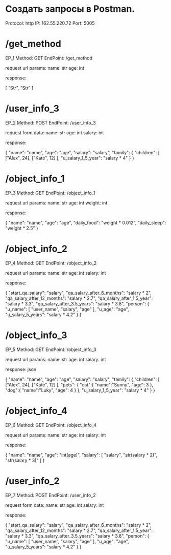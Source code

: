 # Создать запросы в Postman.

Protocol: http IP: 162.55.220.72 Port: 5005

# /get_method

EP_1 Method: GET EndPoint: /get_method

request url params: name: str age: int

response:

[
    “Str”,
    “Str”
]

# /user_info_3

EP_2 Method: POST EndPoint: /user_info_3

request form data: name: str age: int salary: int

response:

{
	"name": "name",
	"age": "age",
	"salary": "salary",
	"family": {
		"children": [
			["Alex", 24], 
			["Kate", 12]
        ],
		"u_salary_1_5_year": "salary * 4"
	}
}

# /object_info_1

EP_3 Method: GET EndPoint: /object_info_1

request url params: name: str age: int weight: int

response:

{
	"name": "name",
	"age": "age",
	"daily_food": "weight * 0.012",
	"daily_sleep": "weight * 2.5"
}

# /object_info_2

EP_4 Method: GET EndPoint: /object_info_2

request url params: name: str age: int salary: int

response:

{
	"start_qa_salary": "salary",
	"qa_salary_after_6_months": "salary * 2",
	"qa_salary_after_12_months": "salary * 2.7",
	"qa_salary_after_1.5_year": "salary * 3.3",
	"qa_salary_after_3.5_years": "salary * 3.8",
	"person": {
		"u_name": [
			"user_name", 
			"salary", 
			"age"
			],
		"u_age": "age",
		"u_salary_5_years": "salary * 4.2"
	}
}

# /object_info_3

EP_5 Method: GET EndPoint: /object_info_3

request url params: name: str age: int salary: int

response: json

{
	"name": "name",
	"age": "age",
	"salary": "salary",
	"family": {
		"children": [
			["Alex", 24], 
			["Kate", 12]
			],
		"pets": {
			"cat":{
				"name":"Sunny",
				"age": 3
				},
			"dog":{
				"name":"Luky",
				"age": 4
				}
			},
		"u_salary_1_5_year": "salary * 4"
	}
}

# /object_info_4

EP_6 Method: GET EndPoint: /object_info_4

request url params: name: str age: int salary: int

response:

{
	"name": "name",
	"age": "int(age)",
	"salary": [
		"salary", 
		"str(salary * 2)", 
		"str(salary * 3)"
	]
}

# /user_info_2

EP_7 Method: POST EndPoint: /user_info_2

request form data: name: str age: int salary: int

response:

{
	"start_qa_salary": "salary",
	"qa_salary_after_6_months": "salary * 2",
	"qa_salary_after_12_months": "salary * 2.7",
	"qa_salary_after_1.5_year": "salary * 3.3",
	"qa_salary_after_3.5_years": "salary * 3.8",
	"person": {
		"u_name": [
			"user_name", 
			"salary", 
			"age"
			],
	"u_age": "age",
	"u_salary_5_years": "salary * 4.2"
	}
}